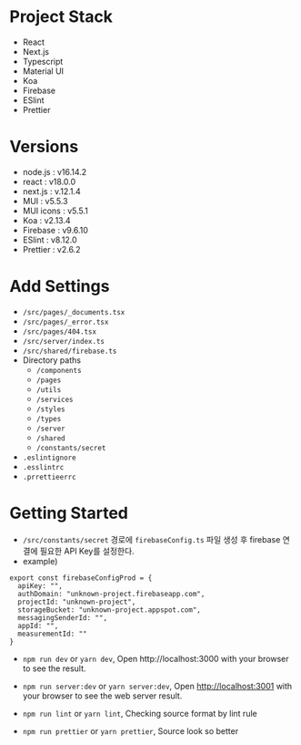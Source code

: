 # Project Stack

- React
- Next.js
- Typescript
- Material UI
- Koa
- Firebase
- ESlint
- Prettier

# Versions

- node.js : v16.14.2
- react : v18.0.0
- next.js : v.12.1.4
- MUI : v5.5.3
- MUI icons : v5.5.1
- Koa : v2.13.4
- Firebase : v9.6.10
- ESlint : v8.12.0
- Prettier : v2.6.2

# Add Settings

- `/src/pages/_documents.tsx`
- `/src/pages/_error.tsx`
- `/src/pages/404.tsx`
- `/src/server/index.ts`
- `/src/shared/firebase.ts`
- Directory paths
  - `/components`
  - `/pages`
  - `/utils`
  - `/services`
  - `/styles`
  - `/types`
  - `/server`
  - `/shared`
  - `/constants/secret`
- `.eslintignore`
- `.esslintrc`
- `.prrettieerrc`

# Getting Started

- `/src/constants/secret` 경로에 `firebaseConfig.ts` 파일 생성 후 firebase 연결에 필요한 API Key를 설정한다.
- example)
```
export const firebaseConfigProd = {
  apiKey: "",
  authDomain: "unknown-project.firebaseapp.com",
  projectId: "unknown-project",
  storageBucket: "unknown-project.appspot.com",
  messagingSenderId: "",
  appId: "",
  measurementId: ""
}
```


- `npm run dev` or `yarn dev`, Open http://localhost:3000 with your browser to see the result.

- `npm run server:dev` or `yarn server:dev`, Open [http://localhost:3001](http://localhost:3001) with your browser to see the web server result.

- `npm run lint` or `yarn lint`, Checking source format by lint rule 

- `npm run prettier` or `yarn prettier`, Source look so better